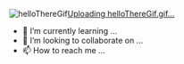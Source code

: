 ![helloThereGif](https://github.com/LucasKhalil/LucasKhalil/assets/141183048/66bac7dc-cc73-4110-9feb-b27c4e695b68)[Uploading helloThereGif.gif…]()

- 🌱 I’m currently learning ...
- 💞️ I’m looking to collaborate on ...
- 📫 How to reach me ...

<!---
LucasKhalil/LucasKhalil is a ✨ special ✨ repository because its `README.md` (this file) appears on your GitHub profile.
You can click the Preview link to take a look at your changes.
--->
